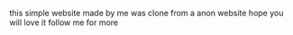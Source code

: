 this simple website made by me was clone from a anon website 
hope you will love it follow me for more 


